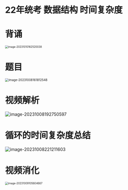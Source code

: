 # 22年统考 数据结构 时间复杂度



# 背诵

<img src="https://cvp.oss-cn-shanghai.aliyuncs.com/picgo/202310101625299.png" alt="image-20231010162520038" style="zoom:60%;" />



# 题目

<img src="https://cvp.oss-cn-shanghai.aliyuncs.com/picgo/202310081618604.png" alt="image-20231008161812548" style="zoom:70%;" />



# 视频解析

![image-20231008192750597](https://cvp.oss-cn-shanghai.aliyuncs.com/picgo/202310081927898.png)



# 循环的时间复杂度总结

![image-20231008221211603](https://cvp.oss-cn-shanghai.aliyuncs.com/picgo/202310082212845.png)



# 视频消化

<img src="https://cvp.oss-cn-shanghai.aliyuncs.com/picgo/202310091056850.png" alt="image-20231009105604667" style="zoom: 60%;" />
